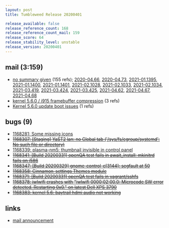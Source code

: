 ```yaml
---
layout: post
title: Tumbleweed Release 20200401

release_available: false
release_reference_count: 168
release_reference_count_mail: 159
release_score: 64
release_stability_level: unstable
release_version: 20200401
---
```


## mail (3:159)

- [no summary given](https://lists.opensuse.org/opensuse-factory/2020-04/msg00063.html) (155 refs); [2020-04.66](https://lists.opensuse.org/opensuse-factory/2020-04/msg00066.html), [2020-04.73](https://lists.opensuse.org/opensuse-factory/2020-04/msg00073.html), [2021-01.1395](https://lists.opensuse.org/archives/list/factory@lists.opensuse.org/thread/PI7FXRDPE6KG3TJAT57H3IS7SMZYVPV3), [2021-01.1400](https://lists.opensuse.org/archives/list/factory@lists.opensuse.org/thread/72GNCYKEURFHDZTD2EN36FX24GBENNUF), [2021-01.1401](https://lists.opensuse.org/archives/list/factory@lists.opensuse.org/thread/5H4XMKSG3OBDBI3QICQ6CCNJ5PWTUY4H), [2021-02.1028](https://lists.opensuse.org/archives/list/factory@lists.opensuse.org/thread/PI7FXRDPE6KG3TJAT57H3IS7SMZYVPV3), [2021-02.1033](https://lists.opensuse.org/archives/list/factory@lists.opensuse.org/thread/72GNCYKEURFHDZTD2EN36FX24GBENNUF), [2021-02.1034](https://lists.opensuse.org/archives/list/factory@lists.opensuse.org/thread/5H4XMKSG3OBDBI3QICQ6CCNJ5PWTUY4H), [2021-03.419](https://lists.opensuse.org/archives/list/factory@lists.opensuse.org/thread/PI7FXRDPE6KG3TJAT57H3IS7SMZYVPV3), [2021-03.424](https://lists.opensuse.org/archives/list/factory@lists.opensuse.org/thread/72GNCYKEURFHDZTD2EN36FX24GBENNUF), [2021-03.425](https://lists.opensuse.org/archives/list/factory@lists.opensuse.org/thread/5H4XMKSG3OBDBI3QICQ6CCNJ5PWTUY4H), [2021-04.62](https://lists.opensuse.org/archives/list/factory@lists.opensuse.org/thread/PI7FXRDPE6KG3TJAT57H3IS7SMZYVPV3), [2021-04.67](https://lists.opensuse.org/archives/list/factory@lists.opensuse.org/thread/72GNCYKEURFHDZTD2EN36FX24GBENNUF), [2021-04.68](https://lists.opensuse.org/archives/list/factory@lists.opensuse.org/thread/5H4XMKSG3OBDBI3QICQ6CCNJ5PWTUY4H)
- [kernel 5.6.0 / i915 framebuffer compression](https://lists.opensuse.org/opensuse-factory/2020-04/msg00078.html) (3 refs)
- [Kernel 5.6.0 update boot issues](https://lists.opensuse.org/opensuse-factory/2020-04/msg00090.html) (1 refs)

## bugs (9)

<!--more-->

- [1168281: Some missing icons](https://bugzilla.opensuse.org/show_bug.cgi?id=1168281)
- ~~[1168307: \[Staging\] YaST2 lan: no Global tab ('/sys/fs/cgroup/systemd': No such file or directory)](https://bugzilla.opensuse.org/show_bug.cgi?id=1168307)~~
- [1168339: plasma-nm5: thumbnail invisible in control panel](https://bugzilla.opensuse.org/show_bug.cgi?id=1168339)
- ~~[1168341: \[Build 20200331\] openQA test fails in await_install: mkinitrd fails on i586](https://bugzilla.opensuse.org/show_bug.cgi?id=1168341)~~
- ~~[1168347: \[Build 20200329\] gnome-control-c\[3144\]: segfault at 50](https://bugzilla.opensuse.org/show_bug.cgi?id=1168347)~~
- ~~[1168358: Cinnamon-settings Themes module](https://bugzilla.opensuse.org/show_bug.cgi?id=1168358)~~
- ~~[1168371: \[Build 20200331\] openQA test fails in vagrant/sshfs](https://bugzilla.opensuse.org/show_bug.cgi?id=1168371)~~
- ~~[1168378: iwlwifi crashes with "iwlwifi 0000:02:00.0: Microcode SW error detected. Restarting 0x0." on latest Dell XPS 3790](https://bugzilla.opensuse.org/show_bug.cgi?id=1168378)~~
- ~~[1168383: kernel 5.6: baytrail hdmi audio not working](https://bugzilla.opensuse.org/show_bug.cgi?id=1168383)~~



## links

- [mail announcement](https://lists.opensuse.org/archives/list/factory@lists.opensuse.org/thread/PI7FXRDPE6KG3TJAT57H3IS7SMZYVPV3)
